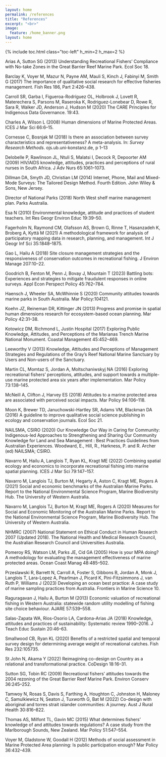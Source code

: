 ```yaml
---
layout: home
permalink: /references
title: "References"
excerpt: "<br>"
image:
  feature: /home_banner.png
layout: home
---
```

{% include toc.html class="toc-left" h_min=2 h_max=2 %}

  Arias A, Sutton SG (2013) Understanding Recreational Fishers’ Compliance with No-take Zones in the Great Barrier Reef Marine Park. Ecol Soc 18.


  Barclay K, Voyer M, Mazur N, Payne AM, Mauli S, Kinch J, Fabinyi M, Smith G (2017) The importance of qualitative social research for effective fisheries management. Fish Res 186, Part 2:426–438.


  Carroll SR, Garba I, Figueroa-Rodríguez OL, Holbrook J, Lovett R, Materechera S, Parsons M, Raseroka K, Rodriguez-Lonebear D, Rowe R, Sara R, Walker JD, Anderson J, Hudson M (2020) The CARE Principles for Indigenous Data Governance. 19:43.


  Charles A, Wilson L (2008) Human dimensions of Marine Protected Areas. ICES J Mar Sci 66:6–15.


  Cornesse C, Bosnjak M (2018) Is there an association between survey characteristics and representativeness? A meta-analysis. In: _Survey Research Methods_. ojs.ub.uni-konstanz.de, p 1–13


  Delobelle P, Rawlinson JL, Ntuli S, Malatsi I, Decock R, Depoorter AM (2009) HIV/AIDS knowledge, attitudes, practices and perceptions of rural nurses in South Africa. J Adv Nurs 65:1061–1073.


  Dillman DA, Smyth JD, Christian LM (2014) Internet, Phone, Mail and Mixed-Mode Surveys: The Tailored Design Method. Fourth Edition. John Wiley & Sons, New Jersey.


  Director of National Parks (2018) North West shelf marine management plan. Parks Australia.


  Esa N (2010) Environmental knowledge, attitude and practices of student teachers. Int Res Geogr Environ Educ 19:39–50.


  Fagerholm N, Raymond CM, Olafsson AS, Brown G, Rinne T, Hasanzadeh K, Broberg A, Kyttä M (2021) A methodological framework for analysis of participatory mapping data in research, planning, and management. Int J Geogr Inf Sci 35:1848–1875.


  Gao L, Hailu A (2018) Site closure management strategies and the responsiveness of conservation outcomes in recreational fishing. J Environ Manage 207:10–22.


  Goodrich B, Fenton M, Penn J, Bovay J, Mountain T (2023) Battling bots: Experiences and strategies to mitigate fraudulent responses in online surveys. Appl Econ Perspect Policy 45:762–784.


  Haensch J, Wheeler SA, McWhinnie S (2020) Community attitudes towards marine parks in South Australia. Mar Policy:104121.


  Koehn JZ, Reineman DR, Kittinger JN (2013) Progress and promise in spatial human dimensions research for ecosystem-based ocean planning. Mar Policy 42:31–38.


  Kotowicz DM, Richmond L, Justin Hospital (2017) Exploring Public Knowledge, Attitudes, and Perceptions of the Marianas Trench Marine National Monument. Coastal Management 45:452–469.


  Leeworthy V (2013) Knowledge, Attitudes and Perceptions of Management Strategies and Regulations of the Gray’s Reef National Marine Sanctuary by Users and Non-users of the Sanctuary.


  Martin CL, Momtaz S, Jordan A, Moltschaniwskyj NA (2016) Exploring recreational fishers’ perceptions, attitudes, and support towards a multiple-use marine protected area six years after implementation. Mar Policy 73:138–145.


  McNeill A, Clifton J, Harvey ES (2018) Attitudes to a marine protected area are associated with perceived social impacts. Mar Policy 94:106–118.


  Moon K, Brewer TD, Januchowski-Hartley SR, Adams VM, Blackman DA (2016) A guideline to improve qualitative social science publishing in ecology and conservation journals. Ecol Soc 21.


  NAILSMA, CSIRO (2020) Our Knowledge Our Way in Caring for Community: Indigenous-led Approaches to Strengthening and Sharing Our Community Knowledge for Land and Sea Management : Best Practices Guidelines from Australian Experiences. Woodward, E., Hill, R., Harkness, P. and R. Archer (ed) NAILSMA; CSIRO.


  Navarro M, Hailu A, Langlois T, Ryan KL, Kragt ME (2022) Combining spatial ecology and economics to incorporate recreational fishing into marine spatial planning. ICES J Mar Sci 79:147–157.


  Navarro M, Langlois TJ, Burton M, Hegarty A, Aston C, Kragt ME, Rogers A (2021) Social and economic benchmarks of the Australian Marine Parks. Report to the National Environmental Science Program, Marine Biodiversity Hub. The University of Western Australia.


  Navarro M, Langlois TJ, Burton M, Kragt ME, Rogers A (2020) Measures for Social and Economic Monitoring of the Australian Marine Parks. Report to the National Environmental Science Program, Marine Biodiversity Hub. The University of Western Australia.


  NHMRC (2007) National Statement on Ethical Conduct in Human Research 2007 (Updated 2018). The National Health and Medical Research Council, the Australian Research Council and Universities Australia.


  Pomeroy RS, Watson LM, Parks JE, Cid GA (2005) How is your MPA doing? A methodology for evaluating the management effectiveness of marine protected areas. Ocean Coast Manag 48:485–502.


  Przeslawski R, Barrett N, Carroll A, Foster S, Gibbons B, Jordan A, Monk J, Langlois T, Lara-Lopez A, Pearlman J, Picard K, Pini-Fitzsimmons J, van Ruth P, Williams J (2023) Developing an ocean best practice: A case study of marine sampling practices from Australia. Frontiers in Marine Science 10.


  Raguragavan J, Hailu A, Burton M (2013) Economic valuation of recreational fishing in Western Australia: statewide random utility modelling of fishing site choice behaviour. AJARE 57:539–558.


  Salas-Zapata WA, Ríos-Osorio LA, Cardona-Arias JA (2018) Knowledge, attitudes and practices of sustainability: Systematic review 1990–2016. J Teach Educ Sustain 20:46–63.


  Smallwood CB, Ryan KL (2020) Benefits of a restricted spatial and temporal survey design for determining average weight of recreational catches. Fish Res 232:105735.


  St John N, Akama Y (2022) Reimagining co-design on Country as a relational and transformational practice. CoDesign 18:16–31.


  Sutton SG, Tobin RC (2009) Recreational fishers’ attitudes towards the 2004 rezoning of the Great Barrier Reef Marine Park. Environ Conserv 36:245–252.


  Tamwoy N, Rosas S, Davis S, Farthing A, Houghton C, Johnston H, Maloney C, Samulkiewicz N, Seaton J, Tuxworth G, Bat M (2022) Co-design with aboriginal and torres strait islander communities: A journey. Aust J Rural Health 30:816–822.


  Thomas AS, Milfont TL, Gavin MC (2015) What determines fishers’ knowledge of and attitudes towards regulations? A case study from the Marlborough Sounds, New Zealand. Mar Policy 51:547–554.


  Voyer M, Gladstone W, Goodall H (2012) Methods of social assessment in Marine Protected Area planning: Is public participation enough? Mar Policy 36:432–439.

